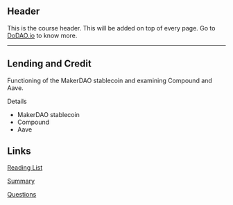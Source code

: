 ## Header
This is the course header. This will be added on top of every page. Go to [DoDAO.io](https://www.dodao.io) to know more.

---

## Lending and Credit
 
Functioning of the MakerDAO stablecoin and examining Compound and Aave.

Details 
* MakerDAO stablecoin
* Compound
* Aave


## Links
[Reading List](./../../generated/readings/blockchain_basics.md)

[Summary](./../../generated/summaries/lending_and_credit.md)

[Questions](./../../generated/questions/blockchain_basics.md)